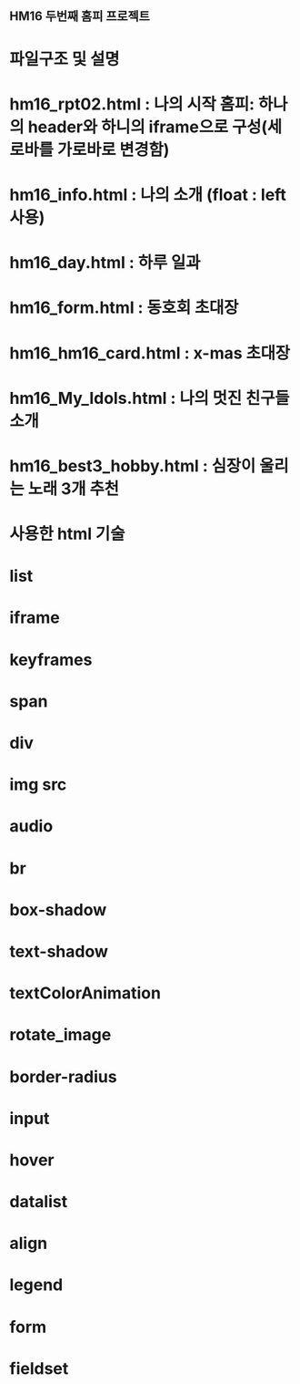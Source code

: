 ## HM16 두번째 홈피 프로젝트
# 파일구조 및 설명
# hm16_rpt02.html : 나의 시작 홈피: 하나의 header와 하니의 iframe으로 구성(세로바를 가로바로 변경함)
# hm16_info.html : 나의 소개 (float : left 사용)
# hm16_day.html :  하루 일과
# hm16_form.html : 동호회 초대장
# hm16_hm16_card.html :  x-mas 초대장
# hm16_My_Idols.html : 나의 멋진 친구들 소개
# hm16_best3_hobby.html : 심장이 울리는  노래 3개 추천
# 사용한 html 기술
# list
# iframe
# keyframes
# span
# div
# img src
# audio
# br
# box-shadow
# text-shadow
# textColorAnimation
# rotate_image
# border-radius
# input
# hover
# datalist
# align
# legend
# form
# fieldset
